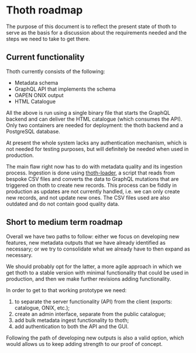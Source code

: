 # Thoth roadmap

The purpose of this document is to reflect the present state of thoth to serve as the basis for a discussion about the requirements needed and the steps we need to take to get there.

## Current functionality

Thoth currently consists of the following:

  - Metadata schema
  - GraphQL API that implements the schema
  - OAPEN ONIX output
  - HTML Catalogue

All the above is run using a single binary file that starts the GraphQL backend and can deliver the HTML catalogue (which consumes the API). Only two containers are needed for deployment: the thoth backend and a PostgreSQL database.

At present the whole system lacks any authentication mechanism, which is not needed for testing purposes, but will definitely be needed when used in production.

The main flaw right now has to do with metadata quality and its ingestion process. Ingestion is done using [thoth-loader](https://github.com/openbookpublishers/thoth-loader/), a script that reads from bespoke CSV files and converts the data to GraphQL mutations that are triggered on thoth to create new records. This process can be fiddly in production as updates are not currently handled, i.e. we can only create new records, and not update new ones. The CSV files used are also outdated and do not contain good quality data.

## Short to medium term roadmap

Overall we have two paths to follow: either we focus on developing new features, new metadata outputs that we have already identified as necessary; or we try to consolidate what we already have to then expand as necessary.

We should probably opt for the latter, a more agile approach in which we get thoth to a stable version with minimal functionality that could be used in production, and then we make further revisions adding functionality.

In order to get to that working prototype we need:
  1. to separate the server functionality (API) from the client (exports: catalogue, ONIX, etc.);
  2. create an admin interface, separate from the public catalogue;
  3. add bulk metadata ingest functionality to thoth;
  4. add authentication to both the API and the GUI.

Following the path of developing new outputs is also a valid option, which would allows us to keep adding strength to our proof of concept.

